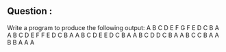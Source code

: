 ## Question :
Write a program to produce the following output: 
A B C D E F G F E D C B A
A B C D E F   F E D C B A
A B C D E       E D C B A
A B C D           D C B A
A B C               C B A
A B                   B A
A                       A
